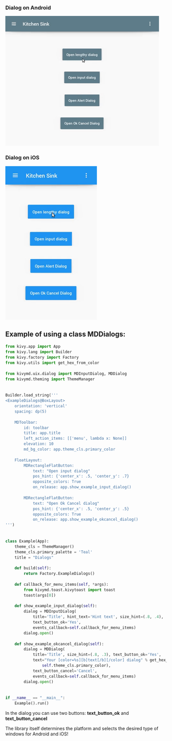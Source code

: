 ### Dialog on Android
![useranimationcard.gif](https://github.com/HeaTTheatR/KivyMD-data/raw/master/gallery/dialog.gif)

### Dialog on iOS
![useranimationcard.gif](https://github.com/HeaTTheatR/KivyMD-data/raw/master/gallery/dialog_ios.gif)
## Example of using a class MDDialogs:

```python
from kivy.app import App
from kivy.lang import Builder
from kivy.factory import Factory
from kivy.utils import get_hex_from_color

from kivymd.uix.dialog import MDInputDialog, MDDialog
from kivymd.theming import ThemeManager


Builder.load_string('''
<ExampleDialogs@BoxLayout>
    orientation: 'vertical'
    spacing: dp(5)

    MDToolbar:
        id: toolbar
        title: app.title
        left_action_items: [['menu', lambda x: None]]
        elevation: 10
        md_bg_color: app.theme_cls.primary_color

    FloatLayout:
        MDRectangleFlatButton:
            text: "Open input dialog"
            pos_hint: {'center_x': .5, 'center_y': .7}
            opposite_colors: True
            on_release: app.show_example_input_dialog()

        MDRectangleFlatButton:
            text: "Open Ok Cancel dialog"
            pos_hint: {'center_x': .5, 'center_y': .5}
            opposite_colors: True
            on_release: app.show_example_okcancel_dialog()
''')


class Example(App):
    theme_cls = ThemeManager()
    theme_cls.primary_palette = 'Teal'
    title = "Dialogs"

    def build(self):
        return Factory.ExampleDialogs()

    def callback_for_menu_items(self, *args):
        from kivymd.toast.kivytoast import toast
        toast(args[0])

    def show_example_input_dialog(self):
        dialog = MDInputDialog(
            title='Title', hint_text='Hint text', size_hint=(.8, .4),
            text_button_ok='Yes',
            events_callback=self.callback_for_menu_items)
        dialog.open()

    def show_example_okcancel_dialog(self):
        dialog = MDDialog(
            title='Title', size_hint=(.8, .3), text_button_ok='Yes',
            text="Your [color=%s][b]text[/b][/color] dialog" % get_hex_from_color(
                self.theme_cls.primary_color),
            text_button_cancel='Cancel',
            events_callback=self.callback_for_menu_items)
        dialog.open()


if __name__ == "__main__":
    Example().run()
```

In the dialog you can use two buttons:
**text_button_ok** and **text_button_cancel**

The library itself determines the platform and selects the desired type of windows for Android and iOS!
